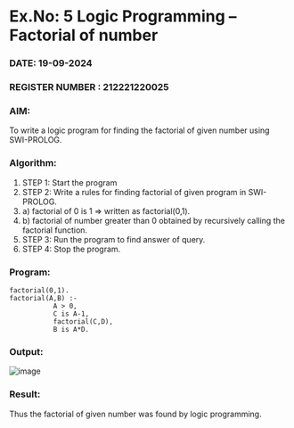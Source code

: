 # Ex.No: 5   Logic Programming – Factorial of number   
### DATE: 19-09-2024                                                                         
### REGISTER NUMBER : 212221220025
### AIM: 
To  write  a logic program for finding the factorial of given number using SWI-PROLOG. 
### Algorithm:
1. STEP 1: Start the program
2. STEP 2:  Write a rules for finding factorial of given program in SWI-PROLOG.
3.   a)	factorial of 0 is 1 => written as factorial(0,1).
4.   b)	factorial of number greater than 0 obtained by recursively calling the factorial    function.
5. STEP 3: Run the program  to find answer of  query.
6. STEP 4: Stop the program.

### Program:
```
factorial(0,1).
factorial(A,B) :-  
           A > 0, 
           C is A-1,
           factorial(C,D),
           B is A*D.
```


### Output:

![image](https://github.com/KARPAGAKIRTHIKA/AI_Lab_2023-24/assets/103020162/ac099a4e-5243-422f-886b-b272d7151a3e)

### Result:
Thus the factorial of given number was found by logic programming. 
